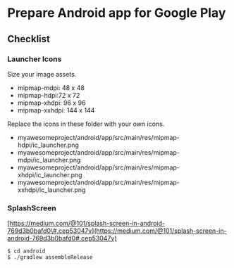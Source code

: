 # Prepare Android app for Google Play

## Checklist

### **Launcher Icons**

Size your image assets.

* mipmap-mdpi: 48 x 48
* mipmap-hdpi:72 x 72
* mipmap-xhdpi: 96 x 96
* mipmap-xxhdpi: 144 x 144

Replace the icons in these folder with your own icons.

* myawesomeproject/android/app/src/main/res/mipmap-hdpi/ic\_launcher.png
* myawesomeproject/android/app/src/main/res/mipmap-mdpi/ic\_launcher.png
* myawesomeproject/android/app/src/main/res/mipmap-xhdpi/ic\_launcher.png
* myawesomeproject/android/app/src/main/res/mipmap-xxhdpi/ic\_launcher.png

### SplashScreen

[https://medium.com/@101/splash-screen-in-android-769d3b0bafd0\#.cep53047v](https://medium.com/@101/splash-screen-in-android-769d3b0bafd0#.cep53047v)



```text
$ cd android
$ ./gradlew assembleRelease
```

